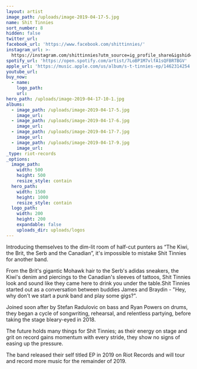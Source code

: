 ```yaml
---
layout: artist
image_path: /uploads/image-2019-04-17-5.jpg
name: Shit Tinnies
sort_number: 8
hidden: false
twitter_url:
facebook_url: 'https://www.facebook.com/shittinnies/'
instagram_url: >-
  https://instagram.com/shittinnies?utm_source=ig_profile_share&igshid=1tllh16b10v8f
spotify_url: 'https://open.spotify.com/artist/7LoBP1M7vlfA1sQFBRTBGV'
apple_url: 'https://music.apple.com/us/album/s-t-tinnies-ep/1462314254'
youtube_url:
buy_now:
  - name:
    logo_path:
    url:
hero_path: /uploads/image-2019-04-17-10-1.jpg
albums:
  - image_path: /uploads/image-2019-04-17-5.jpg
    image_url:
  - image_path: /uploads/image-2019-04-17-6.jpg
    image_url:
  - image_path: /uploads/image-2019-04-17-7.jpg
    image_url:
  - image_path: /uploads/image-2019-04-17-9.jpg
    image_url:
_type: riot-records
_options:
  image_path:
    width: 500
    height: 500
    resize_style: contain
  hero_path:
    width: 1500
    height: 1000
    resize_style: contain
  logo_path:
    width: 200
    height: 200
    expandable: false
    uploads_dir: uploads/logos
---
```


Introducing themselves to the dim-lit room of half-cut punters as “The Kiwi, the Brit, the Serb and the Canadian”, it's impossible to mistake Shit Tinnies for another band.

From the Brit's gigantic Mohawk hair to the Serb's adidas sneakers, the Kiwi's denim and piercings to the Canadian's sleeves of tattoos, Shit Tinnies look and sound like they came here to drink you under the table.Shit Tinnies started out as a conversation between buddies James and Braydin - "Hey, why don't we start a punk band and play some gigs?".

Joined soon after by Stefan Radulovic on bass and Ryan Powers on drums, they began a cycle of songwriting, rehearsal, and relentless partying, before taking the stage bleary-eyed in 2018.

The future holds many things for Shit Tinnies; as their energy on stage and grit on record gains momentum with every stride, they show no signs of easing up the pressure.

The band released their self titled EP in 2019 on Riot Records and will tour and record more music for the remainder of 2019.
